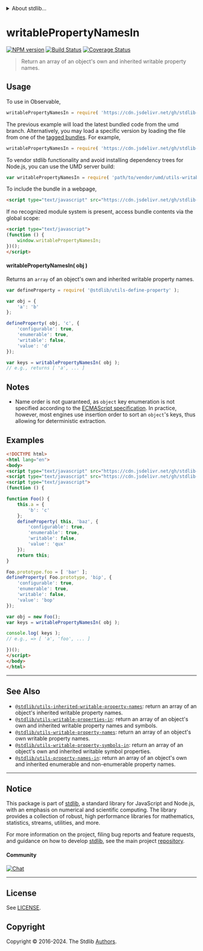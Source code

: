<!--

@license Apache-2.0

Copyright (c) 2018 The Stdlib Authors.

Licensed under the Apache License, Version 2.0 (the "License");
you may not use this file except in compliance with the License.
You may obtain a copy of the License at

   http://www.apache.org/licenses/LICENSE-2.0

Unless required by applicable law or agreed to in writing, software
distributed under the License is distributed on an "AS IS" BASIS,
WITHOUT WARRANTIES OR CONDITIONS OF ANY KIND, either express or implied.
See the License for the specific language governing permissions and
limitations under the License.

-->


<details>
  <summary>
    About stdlib...
  </summary>
  <p>We believe in a future in which the web is a preferred environment for numerical computation. To help realize this future, we've built stdlib. stdlib is a standard library, with an emphasis on numerical and scientific computation, written in JavaScript (and C) for execution in browsers and in Node.js.</p>
  <p>The library is fully decomposable, being architected in such a way that you can swap out and mix and match APIs and functionality to cater to your exact preferences and use cases.</p>
  <p>When you use stdlib, you can be absolutely certain that you are using the most thorough, rigorous, well-written, studied, documented, tested, measured, and high-quality code out there.</p>
  <p>To join us in bringing numerical computing to the web, get started by checking us out on <a href="https://github.com/stdlib-js/stdlib">GitHub</a>, and please consider <a href="https://opencollective.com/stdlib">financially supporting stdlib</a>. We greatly appreciate your continued support!</p>
</details>

# writablePropertyNamesIn

[![NPM version][npm-image]][npm-url] [![Build Status][test-image]][test-url] [![Coverage Status][coverage-image]][coverage-url] <!-- [![dependencies][dependencies-image]][dependencies-url] -->

> Return an array of an object's own and inherited writable property names.



<section class="usage">

## Usage

To use in Observable,

```javascript
writablePropertyNamesIn = require( 'https://cdn.jsdelivr.net/gh/stdlib-js/utils-writable-property-names-in@umd/browser.js' )
```
The previous example will load the latest bundled code from the umd branch. Alternatively, you may load a specific version by loading the file from one of the [tagged bundles](https://github.com/stdlib-js/utils-writable-property-names-in/tags). For example,

```javascript
writablePropertyNamesIn = require( 'https://cdn.jsdelivr.net/gh/stdlib-js/utils-writable-property-names-in@v0.2.0-umd/browser.js' )
```

To vendor stdlib functionality and avoid installing dependency trees for Node.js, you can use the UMD server build:

```javascript
var writablePropertyNamesIn = require( 'path/to/vendor/umd/utils-writable-property-names-in/index.js' )
```

To include the bundle in a webpage,

```html
<script type="text/javascript" src="https://cdn.jsdelivr.net/gh/stdlib-js/utils-writable-property-names-in@umd/browser.js"></script>
```

If no recognized module system is present, access bundle contents via the global scope:

```html
<script type="text/javascript">
(function () {
    window.writablePropertyNamesIn;
})();
</script>
```

#### writablePropertyNamesIn( obj )

Returns an `array` of an object's own and inherited writable property names.

```javascript
var defineProperty = require( '@stdlib/utils-define-property' );

var obj = {
    'a': 'b'
};

defineProperty( obj, 'c', {
    'configurable': true,
    'enumerable': true,
    'writable': false,
    'value': 'd'
});

var keys = writablePropertyNamesIn( obj );
// e.g., returns [ 'a', ... ]
```

</section>

<!-- /.usage -->

<section class="notes">

## Notes

-   Name order is not guaranteed, as `object` key enumeration is not specified according to the [ECMAScript specification][ecma-262-for-in]. In practice, however, most engines use insertion order to sort an `object`'s keys, thus allowing for deterministic extraction.

</section>

<!-- /.notes -->

<section class="examples">

## Examples

<!-- eslint no-undef: "error" -->

```html
<!DOCTYPE html>
<html lang="en">
<body>
<script type="text/javascript" src="https://cdn.jsdelivr.net/gh/stdlib-js/utils-define-property@umd/browser.js"></script>
<script type="text/javascript" src="https://cdn.jsdelivr.net/gh/stdlib-js/utils-writable-property-names-in@umd/browser.js"></script>
<script type="text/javascript">
(function () {

function Foo() {
    this.a = {
        'b': 'c'
    };
    defineProperty( this, 'baz', {
        'configurable': true,
        'enumerable': true,
        'writable': false,
        'value': 'qux'
    });
    return this;
}

Foo.prototype.foo = [ 'bar' ];
defineProperty( Foo.prototype, 'bip', {
    'configurable': true,
    'enumerable': true,
    'writable': false,
    'value': 'bop'
});

var obj = new Foo();
var keys = writablePropertyNamesIn( obj );

console.log( keys );
// e.g., => [ 'a', 'foo', ... ]

})();
</script>
</body>
</html>
```

</section>

<!-- /.examples -->

<!-- Section for related `stdlib` packages. Do not manually edit this section, as it is automatically populated. -->

<section class="related">

* * *

## See Also

-   <span class="package-name">[`@stdlib/utils-inherited-writable-property-names`][@stdlib/utils/inherited-writable-property-names]</span><span class="delimiter">: </span><span class="description">return an array of an object's inherited writable property names.</span>
-   <span class="package-name">[`@stdlib/utils-writable-properties-in`][@stdlib/utils/writable-properties-in]</span><span class="delimiter">: </span><span class="description">return an array of an object's own and inherited writable property names and symbols.</span>
-   <span class="package-name">[`@stdlib/utils-writable-property-names`][@stdlib/utils/writable-property-names]</span><span class="delimiter">: </span><span class="description">return an array of an object's own writable property names.</span>
-   <span class="package-name">[`@stdlib/utils-writable-property-symbols-in`][@stdlib/utils/writable-property-symbols-in]</span><span class="delimiter">: </span><span class="description">return an array of an object's own and inherited writable symbol properties.</span>
-   <span class="package-name">[`@stdlib/utils-property-names-in`][@stdlib/utils/property-names-in]</span><span class="delimiter">: </span><span class="description">return an array of an object's own and inherited enumerable and non-enumerable property names.</span>

</section>

<!-- /.related -->

<!-- Section for all links. Make sure to keep an empty line after the `section` element and another before the `/section` close. -->


<section class="main-repo" >

* * *

## Notice

This package is part of [stdlib][stdlib], a standard library for JavaScript and Node.js, with an emphasis on numerical and scientific computing. The library provides a collection of robust, high performance libraries for mathematics, statistics, streams, utilities, and more.

For more information on the project, filing bug reports and feature requests, and guidance on how to develop [stdlib][stdlib], see the main project [repository][stdlib].

#### Community

[![Chat][chat-image]][chat-url]

---

## License

See [LICENSE][stdlib-license].


## Copyright

Copyright &copy; 2016-2024. The Stdlib [Authors][stdlib-authors].

</section>

<!-- /.stdlib -->

<!-- Section for all links. Make sure to keep an empty line after the `section` element and another before the `/section` close. -->

<section class="links">

[npm-image]: http://img.shields.io/npm/v/@stdlib/utils-writable-property-names-in.svg
[npm-url]: https://npmjs.org/package/@stdlib/utils-writable-property-names-in

[test-image]: https://github.com/stdlib-js/utils-writable-property-names-in/actions/workflows/test.yml/badge.svg?branch=v0.2.0
[test-url]: https://github.com/stdlib-js/utils-writable-property-names-in/actions/workflows/test.yml?query=branch:v0.2.0

[coverage-image]: https://img.shields.io/codecov/c/github/stdlib-js/utils-writable-property-names-in/main.svg
[coverage-url]: https://codecov.io/github/stdlib-js/utils-writable-property-names-in?branch=main

<!--

[dependencies-image]: https://img.shields.io/david/stdlib-js/utils-writable-property-names-in.svg
[dependencies-url]: https://david-dm.org/stdlib-js/utils-writable-property-names-in/main

-->

[chat-image]: https://img.shields.io/gitter/room/stdlib-js/stdlib.svg
[chat-url]: https://app.gitter.im/#/room/#stdlib-js_stdlib:gitter.im

[stdlib]: https://github.com/stdlib-js/stdlib

[stdlib-authors]: https://github.com/stdlib-js/stdlib/graphs/contributors

[umd]: https://github.com/umdjs/umd
[es-module]: https://developer.mozilla.org/en-US/docs/Web/JavaScript/Guide/Modules

[deno-url]: https://github.com/stdlib-js/utils-writable-property-names-in/tree/deno
[deno-readme]: https://github.com/stdlib-js/utils-writable-property-names-in/blob/deno/README.md
[umd-url]: https://github.com/stdlib-js/utils-writable-property-names-in/tree/umd
[umd-readme]: https://github.com/stdlib-js/utils-writable-property-names-in/blob/umd/README.md
[esm-url]: https://github.com/stdlib-js/utils-writable-property-names-in/tree/esm
[esm-readme]: https://github.com/stdlib-js/utils-writable-property-names-in/blob/esm/README.md
[branches-url]: https://github.com/stdlib-js/utils-writable-property-names-in/blob/main/branches.md

[stdlib-license]: https://raw.githubusercontent.com/stdlib-js/utils-writable-property-names-in/main/LICENSE

[ecma-262-for-in]: https://262.ecma-international.org/5.1/#sec-12.6.4

<!-- <related-links> -->

[@stdlib/utils/inherited-writable-property-names]: https://github.com/stdlib-js/utils-inherited-writable-property-names/tree/umd

[@stdlib/utils/writable-properties-in]: https://github.com/stdlib-js/utils-writable-properties-in/tree/umd

[@stdlib/utils/writable-property-names]: https://github.com/stdlib-js/utils-writable-property-names/tree/umd

[@stdlib/utils/writable-property-symbols-in]: https://github.com/stdlib-js/utils-writable-property-symbols-in/tree/umd

[@stdlib/utils/property-names-in]: https://github.com/stdlib-js/utils-property-names-in/tree/umd

<!-- </related-links> -->

</section>

<!-- /.links -->
